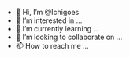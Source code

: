 - 👋 Hi, I’m @Ichigoes
- 👀 I’m interested in ...
- 🌱 I’m currently learning ...
- 💞️ I’m looking to collaborate on ...
- 📫 How to reach me ...

<!---
Ichigoes/Ichigoes is a ✨ special ✨ repository because its `README.md` (this file) appears on your GitHub profile.
You can click the Preview link to take a look at your changes.
--->

